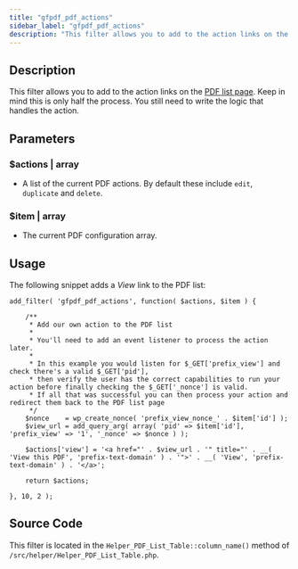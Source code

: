 ```yaml
---
title: "gfpdf_pdf_actions"
sidebar_label: "gfpdf_pdf_actions"
description: "This filter allows you to add to the action links on the PDF list page. Keep in mind you still need to write the logic that handles the action. "
---
```


## Description 

This filter allows you to add to the action links on the [PDF list page](user-managing-pdfs.md). Keep in mind this is only half the process. You still need to write the logic that handles the action. 

## Parameters 

### $actions | array
*  A list of the current PDF actions. By default these include `edit`, `duplicate` and `delete`.

### $item | array
*  The current PDF configuration array.

## Usage 

The following snippet adds a *View* link to the PDF list:

``` 
add_filter( 'gfpdf_pdf_actions', function( $actions, $item ) {

	/**
	 * Add our own action to the PDF list
	 *
	 * You'll need to add an event listener to process the action later.
	 *
	 * In this example you would listen for $_GET['prefix_view'] and check there's a valid $_GET['pid'],
	 * then verify the user has the correct capabilities to run your action before finally checking the $_GET['_nonce'] is valid.
	 * If all that was successful you can then process your action and redirect them back to the PDF list page
	 */
	$nonce    = wp_create_nonce( 'prefix_view_nonce_' . $item['id'] );
	$view_url = add_query_arg( array( 'pid' => $item['id'], 'prefix_view' => '1', '_nonce' => $nonce ) );

	$actions['view'] = '<a href="' . $view_url . '" title="' . __( 'View this PDF', 'prefix-text-domain' ) . '">' . __( 'View', 'prefix-text-domain' ) . '</a>';

	return $actions;

}, 10, 2 );
```

## Source Code 

This filter is located in the `Helper_PDF_List_Table::column_name()` method of `/src/helper/Helper_PDF_List_Table.php`.